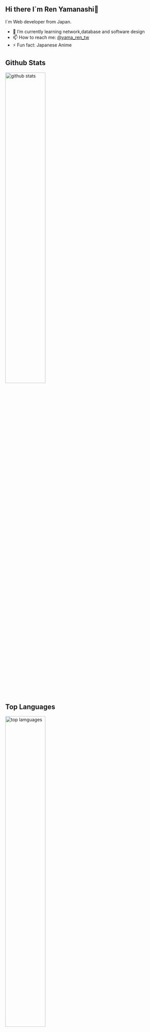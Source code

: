 ## Hi there I`m Ren Yamanashi👋

I`m Web developer from Japan.

- 🌱 I’m currently learning network,database and software design
- 📫 How to reach me: [@yama_ren_tw](https://twitter.com/yama_ren_tw)
- ⚡ Fun fact: Japanese Anime

## Github Stats
<img src="https://github-readme-stats.vercel.app/api?username=ren-yamanashi&show_icons=true&theme=gotham" alt="github stats" width="50%"/>



## Top Languages
<img src="https://github-readme-stats.vercel.app/api/top-langs/?username=ren-yamanashi&layout=compact&theme=dark" alt="top lamguages" width="50%" >


## Github Streaks
<img src="https://github-readme-streak-stats.herokuapp.com/?user=ren-yamanashi&theme=dark" alt="github streaks" width="50%" >
